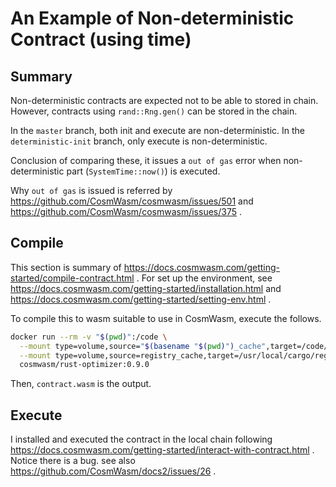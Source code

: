 # An Example of Non-deterministic Contract (using time)

## Summary
Non-deterministic contracts are expected not to be able to stored in chain.
However, contracts using `rand::Rng.gen()` can be stored in the chain.

In the `master` branch, both init and execute are non-deterministic.
In the `deterministic-init` branch, only execute is non-deterministic.

Conclusion of comparing these, it issues a `out of gas` error when non-deterministic part (`SystemTime::now()`) is executed.

Why `out of gas` is issued is referred by https://github.com/CosmWasm/cosmwasm/issues/501 and https://github.com/CosmWasm/cosmwasm/issues/375 .

## Compile
This section is summary of https://docs.cosmwasm.com/getting-started/compile-contract.html .
For set up the environment, see https://docs.cosmwasm.com/getting-started/installation.html and https://docs.cosmwasm.com/getting-started/setting-env.html .

To compile this to wasm suitable to use in CosmWasm, execute the follows.

```sh
docker run --rm -v "$(pwd)":/code \
  --mount type=volume,source="$(basename "$(pwd)")_cache",target=/code/target \
  --mount type=volume,source=registry_cache,target=/usr/local/cargo/registry \
  cosmwasm/rust-optimizer:0.9.0
```

Then, `contract.wasm` is the output.


## Execute
I installed and executed the contract in the local chain following https://docs.cosmwasm.com/getting-started/interact-with-contract.html .
Notice there is a bug. see also https://github.com/CosmWasm/docs2/issues/26
.
